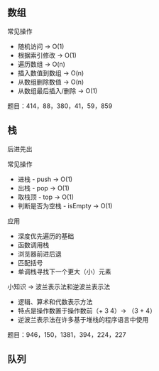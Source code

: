 ## 数组

常见操作
* 随机访问 -> O(1)
* 根据索引修改 -> O(1)
* 遍历数组 -> O(n)
* 插入数值到数组 -> O(n)
* 从数组删除数值 -> O(n)
* 从数组最后插入/删除 -> O(1)

题目：414，88，380，41，59，859

## 栈
后进先出

常见操作
* 进栈 - push -> O(1)
* 出栈 - pop -> O(1)
* 取栈顶 - top -> O(1)
* 判断是否为空栈 - isEmpty -> O(1)

应用
* 深度优先遍历的基础
* 函数调用栈
* 浏览器前进后退
* 匹配括号
* 单调栈寻找下一个更大（小）元素

小知识 -> 波兰表示法和逆波兰表示法
* 逻辑、算术和代数表示方法
* 特点是操作数置于操作数前（+ 3 4）-> （3 + 4）
* 逆波兰表示法在许多基于堆栈的程序语言中使用

题目：946，150，1381，394，224，227

## 队列
 